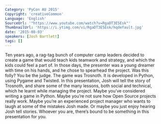 ```yaml
---
Category: 'PyCon AU 2015'
Copyright: 'creativeCommon'
Language: 'English'
SourceUrl: '"https://www.youtube.com/watch?v=RgaDT3E5Esk"'
ThumbnailUrl: 'https://i.ytimg.com/vi/RgaDT3E5Esk/hqdefault.jpg'
date: '2015-08-03'
speakers: [Josh Bartlett]
tags: []
---
```

Ten years ago, a rag-tag bunch of computer camp leaders decided to create a game that would teach kids teamwork and strategy, and which the kids could feel a part of. In those days, the presenter was a young dreamer with time on his hands, and he chose to spearhead the project. Was this folly? You be the judge. The game was Trosnoth. It is developed in Python, using Pygame and Twisted.
In this presentation, Josh will tell the story of Trosnoth, and share some of the many lessons, both social and technical, which he learnt while managing the project. Maybe you’ve considered writing a game in Python. Maybe you’re not sure how Open Source projects really work. Maybe you’re an experienced project manager who wants to laugh at some of the mistakes Josh made. Or maybe you just enjoy hearing Josh tell stories. Whoever you are, there’s bound to be something in this presentation for you.

